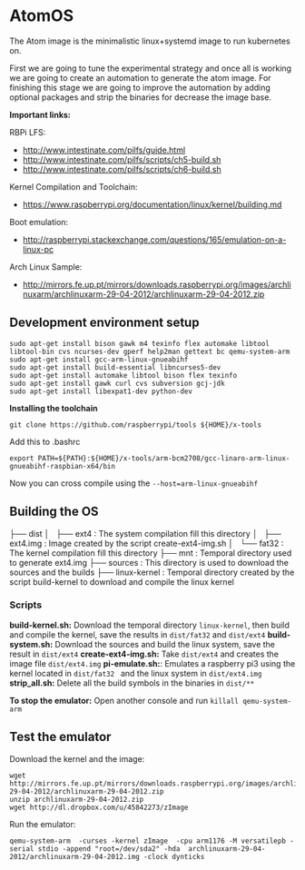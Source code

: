 # AtomOS

The Atom image is the minimalistic linux+systemd image to run kubernetes on.

First we are going to tune the experimental strategy and once all is working we are going to create an automation to generate the atom image. For finishing this stage we are going to improve the automation by adding optional packages and strip the binaries for decrease the image base.

**Important links:**

RBPi LFS: 
 
* http://www.intestinate.com/pilfs/guide.html
* http://www.intestinate.com/pilfs/scripts/ch5-build.sh
* http://www.intestinate.com/pilfs/scripts/ch6-build.sh

Kernel Compilation and Toolchain:
             
* https://www.raspberrypi.org/documentation/linux/kernel/building.md

Boot emulation: 

* http://raspberrypi.stackexchange.com/questions/165/emulation-on-a-linux-pc

Arch Linux Sample:

* http://mirrors.fe.up.pt/mirrors/downloads.raspberrypi.org/images/archlinuxarm/archlinuxarm-29-04-2012/archlinuxarm-29-04-2012.zip


## Development environment setup

```
sudo apt-get install bison gawk m4 texinfo flex automake libtool libtool-bin cvs ncurses-dev gperf help2man gettext bc qemu-system-arm
sudo apt-get install gcc-arm-linux-gnueabihf
sudo apt-get install build-essential libncurses5-dev
sudo apt-get install automake libtool bison flex texinfo
sudo apt-get install gawk curl cvs subversion gcj-jdk
sudo apt-get install libexpat1-dev python-dev
```

**Installing the toolchain**
```
git clone https://github.com/raspberrypi/tools ${HOME}/x-tools
```
Add this to  .bashrc
```
export PATH=${PATH}:${HOME}/x-tools/arm-bcm2708/gcc-linaro-arm-linux-gnueabihf-raspbian-x64/bin
```
Now you can cross compile using the ```--host=arm-linux-gnueabihf```



## Building the OS

├── dist
│   ├── ext4       : The system compilation fill this directory
│   ├── ext4.img   : Image created by the script create-ext4-img.sh
│   └── fat32      : The kernel compilation fill this directory
├── mnt            : Temporal directory used to generate ext4.img
├── sources        : This directory is used to download the sources and the builds
├── linux-kernel   : Temporal directory created by the script build-kernel to download and compile the linux kernel 



### Scripts

**build-kernel.sh:** Download the temporal directory ```linux-kernel```, then build and compile the kernel, save the results in ```dist/fat32``` and ```dist/ext4```
**build-system.sh:** Download the sources and build the linux system, save the result in ```dist/ext4```
**create-ext4-img.sh:** Take ```dist/ext4``` and creates the image file ```dist/ext4.img``` 
**pi-emulate.sh:**: Emulates a raspberry pi3 using the kernel located in ```dist/fat32
``` and the linux system in ```dist/ext4.img```
**strip_all.sh:** Delete all the build symbols in the binaries in ```dist/**```


**To stop the emulator:** Open another console and run ```killall qemu-system-arm```

## Test the emulator

Download the kernel and the image:
```
wget http://mirrors.fe.up.pt/mirrors/downloads.raspberrypi.org/images/archlinuxarm/archlinuxarm-29-04-2012/archlinuxarm-29-04-2012.zip
unzip archlinuxarm-29-04-2012.zip
wget http://dl.dropbox.com/u/45842273/zImage
```

Run the emulator:
```
qemu-system-arm  -curses -kernel zImage  -cpu arm1176 -M versatilepb -serial stdio -append "root=/dev/sda2" -hda  archlinuxarm-29-04-2012/archlinuxarm-29-04-2012.img -clock dynticks
```
